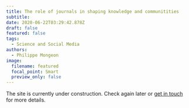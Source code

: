 ```yaml
---
title: The role of journals in shaping knowledge and communitities
subtitle:
date: 2020-06-22T03:29:42.878Z
draft: false
featured: false
tags:
  - Science and Social Media
authors:
  - Philippe Mongeon
image:
  filename: featured
  focal_point: Smart
  preview_only: false
---
```


The site is currently under construction. Check again later or [get in touch](https://qsslab.ca/#contact) for more details.




